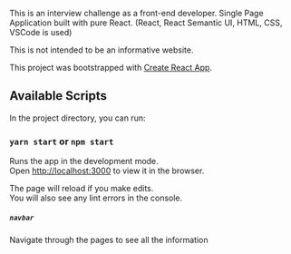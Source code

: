 This is an interview challenge as a front-end developer. Single Page Application built with pure React.
(React, React Semantic UI, HTML, CSS, VSCode is used)

This is not intended to be an informative website.

This project was bootstrapped with [Create React App](https://github.com/facebook/create-react-app).

## Available Scripts

In the project directory, you can run:

### `yarn start` or `npm start`

Runs the app in the development mode.<br />
Open [http://localhost:3000](http://localhost:3000) to view it in the browser.

The page will reload if you make edits.<br />
You will also see any lint errors in the console.

##### `navbar`

Navigate through the pages to see all the information

